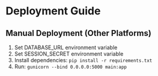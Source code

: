 # Deployment Guide

## Manual Deployment (Other Platforms)


1. Set DATABASE_URL environment variable
2. Set SESSION_SECRET environment variable
3. Install dependencies: `pip install -r requirements.txt`
4. Run: `gunicorn --bind 0.0.0.0:5000 main:app`